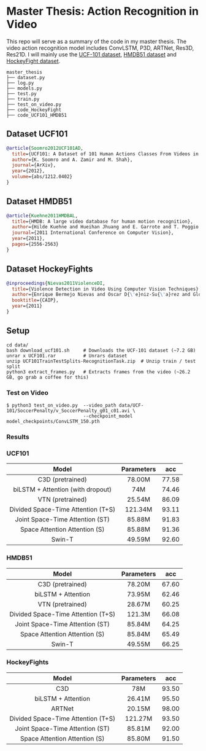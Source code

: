 # Master Thesis: Action Recognition in Video

This repo will serve as a summary of the code in my master thesis. The video action recognition model includes ConvLSTM, P3D, ARTNet, Res3D, Res21D. I will mainly use the [UCF-101 dataset](https://www.crcv.ucf.edu/data/UCF101.php), [HMDB51 dataset](https://serre-lab.clps.brown.edu/resource/hmdb-a-large-human-motion-database/) and [HockeyFight dataset](https://www.kaggle.com/datasets/yassershrief/hockey-fight-vidoes).

```
master_thesis
├── dataset.py
├── log.py
├── models.py
├── test.py
├── train.py
├── test_on_video.py
├── code_HockeyFight
├── code_UCF101_HMDB51

```

## Dataset UCF101
<!-- [DATASET] -->


```BibTeX
@article{Soomro2012UCF101AD,
  title={UCF101: A Dataset of 101 Human Actions Classes From Videos in The Wild},
  author={K. Soomro and A. Zamir and M. Shah},
  journal={ArXiv},
  year={2012},
  volume={abs/1212.0402}
}
```

## Dataset HMDB51
<!-- [DATASET] -->

```BibTeX
@article{Kuehne2011HMDBAL,
  title={HMDB: A large video database for human motion recognition},
  author={Hilde Kuehne and Hueihan Jhuang and E. Garrote and T. Poggio and Thomas Serre},
  journal={2011 International Conference on Computer Vision},
  year={2011},
  pages={2556-2563}
}
```

## Dataset HockeyFights
<!-- [DATASET] -->

```BibTeX
@inproceedings{Nievas2011ViolenceDI,
  title={Violence Detection in Video Using Computer Vision Techniques},
  author={Enrique Bermejo Nievas and Oscar D{\'e}niz-Su{\'a}rez and Gloria Bueno Garc{\'i}a and Rahul Sukthankar},
  booktitle={CAIP},
  year={2011}
}

```

## Setup

```
cd data/              
bash download_ucf101.sh     # Downloads the UCF-101 dataset (~7.2 GB)
unrar x UCF101.rar          # Unrars dataset
unzip UCF101TrainTestSplits-RecognitionTask.zip  # Unzip train / test split
python3 extract_frames.py   # Extracts frames from the video (~26.2 GB, go grab a coffee for this)
```



### Test on Video

```
$ python3 test_on_video.py  --video_path data/UCF-101/SoccerPenalty/v_SoccerPenalty_g01_c01.avi \
                            --checkpoint_model model_checkpoints/ConvLSTM_150.pth
```


### Results
### UCF101

| Model | Parameters | acc |
| :---: | :---: | :---: | 
|  C3D (pretrained) |    78.00M    |  77.58  | 
|  biLSTM + Attention (with dropout) |   74M    | 74.46   | 
|  VTN (pretrained) |    25.54M     |  86.09  |
|Divided Space-Time Attention (T+S) |  121.34M | 93.11|
|Joint Space-Time Attention (ST)|  85.88M|91.83|
|Space Attention Attention (S)|  85.88M | 91.36|
|Swin-T| 49.59M | 92.60|


### HMDB51

| Model | Parameters | acc |
| :---: | :---: | :---: | 
|  C3D (pretrained) |     78.20M     |  67.60  | 
|  biLSTM + Attention  |   73.95M    |  62.46  | 
|  VTN (pretrained) |     28.67M      |  60.25 |
|Divided Space-Time Attention (T+S) |  121.3M | 66.08|
|Joint Space-Time Attention (ST)|  85.84M|64.25|
|Space Attention Attention (S)|  85.84M | 65.49|
|Swin-T| 49.55M | 66.25|


### HockeyFights

| Model | Parameters| acc |
| :---: | :---: | :---: | 
|  C3D  |     78M    |  93.50  | 
|  biLSTM + Attention  |  26.41M     |  95.50  | 
|  ARTNet  |    20.15M     |  98.00  |
|Divided Space-Time Attention (T+S)| 121.27M| 93.50|
|Joint Space-Time Attention (ST)| 85.81M| 92.00|
|Space Attention Attention (S)|  85.80M |91.50|

